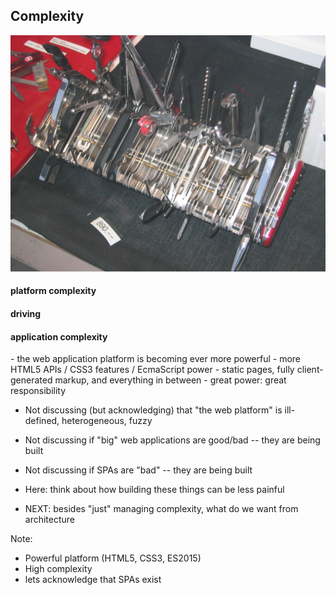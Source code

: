 ## Complexity


<img width="800"
     alt="Rich-Platform"
     src="slides/02_client_architecture/images/swiss-army-knife.jpg">

#### platform complexity
#### driving
#### application complexity




<div class="slide-comment">
- the web application platform is becoming ever more powerful
- more HTML5 APIs / CSS3 features / EcmaScript power
- static pages, fully client-generated markup, and everything in between
- great power: great responsibility

- Not discussing (but acknowledging) that "the web platform" is ill-defined, heterogeneous, fuzzy
- Not discussing if "big" web applications are good/bad -- they are being built
- Not discussing if SPAs are "bad" -- they are being built
- Here: think about how building these things can be less painful

- NEXT: besides "just" managing complexity, what do we want from architecture
</div>

Note:
- Powerful platform (HTML5, CSS3, ES2015)
- High complexity
- lets acknowledge that SPAs exist

